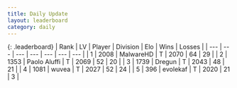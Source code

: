 ```yaml
---
title: Daily Update
layout: leaderboard
category: daily
---
```


{: .leaderboard}
| Rank | LV | Player | Division | Elo | Wins | Losses |
| --- | --- | --- | --- | --- | --- | --- |
| <span data-change="2">1</span> | 2008 | <span title="ID: 261794">MalwareHD</span> | T | <span data-change="32">2070</span> | <span data-change="5">64</span> | <span data-change="0">29</span> |
| <span data-change="-1">2</span> | 1353 | <span title="ID: 512212">Paolo Aluffi</span> | T | <span data-change="11">2069</span> | <span data-change="2">52</span> | <span data-change="0">20</span> |
| <span data-change="-1">3</span> | 1739 | <span title="ID: 337810">Dregun</span> | T | <span data-change="2">2043</span> | <span data-change="8">48</span> | <span data-change="4">21</span> |
| <span data-change="0">4</span> | 1081 | <span title="ID: 740957">wuvea</span> | T | <span data-change="4">2027</span> | <span data-change="6">52</span> | <span data-change="3">24</span> |
| <span data-change="0">5</span> | 396 | <span title="ID: 745795">evolekaf</span> | T | <span data-change="0">2020</span> | <span data-change="0">21</span> | <span data-change="0">3</span> |